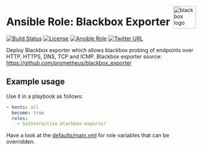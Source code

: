 <p><img src="http://jacobsmedia.com/wp-content/uploads/2015/08/black-box-edit.png" alt="blackbox logo" title="blackbox" align="right" height="60" /></p>

Ansible Role: Blackbox Exporter
===============================

[![Build Status](https://ci.devops.sosoftware.pl/buildStatus/icon?job=SoInteractive/blackbox-exporter/master)](https://ci.devops.sosoftware.pl/blue/organizations/jenkins/SoInteractive%2Fblackbox-exporter/activity) [![License](https://img.shields.io/badge/license-MIT%20License-brightgreen.svg)](https://opensource.org/licenses/MIT) [![Ansible Role](https://img.shields.io/ansible/role/18268.svg)](https://galaxy.ansible.com/SoInteractive/blackbox-exporter/) [![Twitter URL](https://img.shields.io/twitter/follow/sointeractive.svg?style=social&label=Follow%20%40SoInteractive)](https://twitter.com/sointeractive)

Deploy Blackbox exporter which allows blackbox probing of endpoints over HTTP, HTTPS, DNS, TCP and ICMP.
Blackbox exporter source: https://github.com/prometheus/blackbox_exporter

Example usage
-------------

Use it in a playbook as follows:
```yaml
- hosts: all
  become: true
  roles:
    - SoInteractive.blackbox-exporter
```

Have a look at the [defaults/main.yml](defaults/main.yml) for role variables
that can be overridden.
